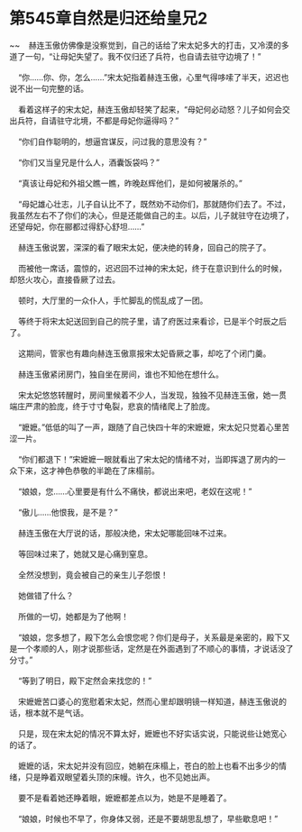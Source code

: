 # 第545章自然是归还给皇兄2
~~&nbsp;&nbsp;&nbsp;&nbsp;赫连玉傲仿佛像是没察觉到，自己的话给了宋太妃多大的打击，又冷漠的多道了一句，“让母妃失望了。我不仅归还了兵符，也自请去驻守边境了！”<br><br>&nbsp;&nbsp;&nbsp;&nbsp;“你……你、你，怎么……”宋太妃指着赫连玉傲，心里气得哆嗦了半天，迟迟也说不出一句完整的话。<br><br>&nbsp;&nbsp;&nbsp;&nbsp;看着这样子的宋太妃，赫连玉傲却轻笑了起来，“母妃何必动怒？儿子如何会交出兵符，自请驻守北境，不都是母妃你逼得吗？”<br><br>&nbsp;&nbsp;&nbsp;&nbsp;“你们自作聪明的，想逼宫谋反，问过我的意思没有？”<br><br>&nbsp;&nbsp;&nbsp;&nbsp;“你们又当皇兄是什么人，酒囊饭袋吗？”<br><br>&nbsp;&nbsp;&nbsp;&nbsp;“真该让母妃和外祖父瞧一瞧，昨晚赵辉他们，是如何被屠杀的。”<br><br>&nbsp;&nbsp;&nbsp;&nbsp;“母妃雄心壮志，儿子自认比不了，既然劝不动你们，那就随你们去了。不过，我虽然左右不了你们的决心，但是还能做自己的主。以后，儿子就驻守在边境了，还望母妃，你在郦都过得舒心舒坦……”<br><br>&nbsp;&nbsp;&nbsp;&nbsp;赫连玉傲说罢，深深的看了眼宋太妃，便决绝的转身，回自己的院子了。<br><br>&nbsp;&nbsp;&nbsp;&nbsp;而被他一席话，震惊的，迟迟回不过神的宋太妃，终于在意识到什么的时候，却怒火攻心，直接昏厥了过去。<br><br>&nbsp;&nbsp;&nbsp;&nbsp;顿时，大厅里的一众仆人，手忙脚乱的慌乱成了一团。<br><br>&nbsp;&nbsp;&nbsp;&nbsp;等终于将宋太妃送回到自己的院子里，请了府医过来看诊，已是半个时辰之后了。<br><br>&nbsp;&nbsp;&nbsp;&nbsp;这期间，管家也有趣向赫连玉傲禀报宋太妃昏厥之事，却吃了个闭门羹。<br><br>&nbsp;&nbsp;&nbsp;&nbsp;赫连玉傲紧闭房门，独自坐在房间，谁也不知他在想什么。<br><br>&nbsp;&nbsp;&nbsp;&nbsp;宋太妃悠悠转醒时，房间里候着不少人，当发现，独独不见赫连玉傲，她一贯端庄严肃的脸庞，终于寸寸龟裂，悲哀的情绪爬上了脸庞。<br><br>&nbsp;&nbsp;&nbsp;&nbsp;“嬷嬷。”低低的叫了一声，跟随了自己快四十年的宋嬷嬷，宋太妃只觉着心里苦涩一片。<br><br>&nbsp;&nbsp;&nbsp;&nbsp;“你们都退下！”宋嬷嬷一眼就看出了宋太妃的情绪不对，当即挥退了房内的一众下来，这才神色恭敬的半跪在了床榻前。<br><br>&nbsp;&nbsp;&nbsp;&nbsp;“娘娘，您……心里要是有什么不痛快，都说出来吧，老奴在这呢！”<br><br>&nbsp;&nbsp;&nbsp;&nbsp;“傲儿……他恨我，是不是？”<br><br>&nbsp;&nbsp;&nbsp;&nbsp;赫连玉傲在大厅说的话，那般决绝，宋太妃哪能回味不过来。<br><br>&nbsp;&nbsp;&nbsp;&nbsp;等回味过来了，她就又是心痛到窒息。<br><br>&nbsp;&nbsp;&nbsp;&nbsp;全然没想到，竟会被自己的亲生儿子怨恨！<br><br>&nbsp;&nbsp;&nbsp;&nbsp;她做错了什么？<br><br>&nbsp;&nbsp;&nbsp;&nbsp;所做的一切，她都是为了他啊！<br><br>&nbsp;&nbsp;&nbsp;&nbsp;“娘娘，您多想了，殿下怎么会恨您呢？你们是母子，关系最是亲密的，殿下又是一个孝顺的人，刚才说那些话，定然是在外面遇到了不顺心的事情，才说话没了分寸。”<br><br>&nbsp;&nbsp;&nbsp;&nbsp;“等到了明日，殿下定然会来找您的！”<br><br>&nbsp;&nbsp;&nbsp;&nbsp;宋嬷嬷苦口婆心的宽慰着宋太妃，然而心里却跟明镜一样知道，赫连玉傲说的话，根本就不是气话。<br><br>&nbsp;&nbsp;&nbsp;&nbsp;只是，现在宋太妃的情况不算太好，嬷嬷也不好实话实说，只能说些让她宽心的话了。<br><br>&nbsp;&nbsp;&nbsp;&nbsp;嬷嬷的话，宋太妃并没有回应，她躺在床榻上，苍白的脸上也看不出多少的情绪，只是睁着双眼望着头顶的床幔。许久，也不见她出声。<br><br>&nbsp;&nbsp;&nbsp;&nbsp;要不是看着她还睁着眼，嬷嬷都差点以为，她是不是睡着了。<br><br>&nbsp;&nbsp;&nbsp;&nbsp;“娘娘，时候也不早了，你身体又弱，还是不要胡思乱想了，早些歇息吧！”<br><br>
                    

<script>_fwqdsqadxfw()</script>
<div><script>_dfwf1dw();</script></div>
<div><script>_dfwf1agdw();</script></div>
                